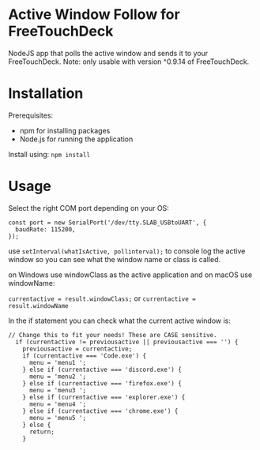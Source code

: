 # Active Window Follow for FreeTouchDeck
NodeJS app that polls the active window and sends it to your FreeTouchDeck. Note: only usable with version ^0.9.14
of FreeTouchDeck.

# Installation

Prerequisites:
 - npm for installing packages
 - Node.js for running the application

Install using:
`npm install`

# Usage

Select the right COM port depending on your OS:

```
const port = new SerialPort('/dev/tty.SLAB_USBtoUART', {
  baudRate: 115200,
});
```

use `setInterval(whatIsActive, pollinterval);` to console log the active window so you can see what the window name or class is called.

on Windows use windowClass as the active application and on macOS use windowName:

`currentactive = result.windowClass;` or `currentactive = result.windowName`

In the if statement you can check what the current active window is:

```
// Change this to fit your needs! These are CASE sensitive.
  if (currentactive != previousactive || previousactive === '') {
    previousactive = currentactive;
    if (currentactive === 'Code.exe') {
      menu = 'menu1 ';
    } else if (currentactive === 'discord.exe') {
      menu = 'menu2 ';
    } else if (currentactive === 'firefox.exe') {
      menu = 'menu3 ';
    } else if (currentactive === 'explorer.exe') {
      menu = 'menu4 ';
    } else if (currentactive === 'chrome.exe') {
      menu = 'menu5 ';
    } else {
      return;
    }
```


